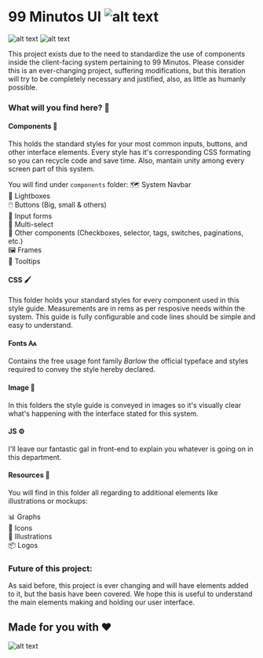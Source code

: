 # 99 Minutos UI ![alt text](https://raw.githubusercontent.com/zuritrujillo/99MinutosUI-Style-Guide/08fb12677c658926d2666877ce196c78402d37b8/resources/99Minutos-logos/99simple-logo.svg " Logo Title Text 1")
![alt text](https://img.shields.io/github/issues/zuritrujillo/99MinutosUI-Style-Guide) ![alt text](https://img.shields.io/badge/Ask%20me-anything-blue)

This project exists due to the need to standardize the use of components inside the client-facing system pertaining to 99 Minutos. Please consider this is an ever-changing project, suffering modifications, but this iteration will try to be completely necessary and justified, also, as little as humanly possible. 

### What will you find here? 🔎

#### Components 🧩

This holds the standard styles for your most common inputs, buttons, and other interface elements. Every style has it's corresponding CSS formating so you can recycle code and save time. Also, mantain unity among every screen part of this system.

You will find under ```components``` folder:
🗺️ System Navbar <br />
🔆 Lightboxes <br />
🖱️ Buttons (Big, small & others) <br />
🔣 Input forms <br />
🔘 Multi-select <br />
📑 Other components (Checkboxes, selector, tags, switches, paginations, etc.) <br />
🖼️ Frames <br />
🧰 Tooltips <br />

#### CSS 🖌️

This folder holds your standard styles for every component used in this style guide. Measurements are in rems as per resposive needs within the system. This guide is fully configurable and code lines should be simple and easy to understand. 

#### Fonts 🗛

Contains the free usage font family _Barlow_ the official typeface and styles required to convey the style hereby declared. 

#### Image 👀

In this folders the style guide is conveyed in images so it's visually clear what's happening with the interface stated for this system. 

#### JS ⚙️

I'll leave our fantastic gal in front-end to explain you whatever is going on in this department. 

#### Resources 🧮
You will find in this folder all regarding to additional elements like illustrations or mockups:

📊 Graphs <br />
🔣 Icons <br />
🎴 Illustrations <br />
📦 Logos <br />

### Future of this project:

As said before, this project is ever changing and will have elements added to it, but the basis have been covered. We hope this is useful to understand the main elements making and holding our user interface. 


## Made for you with ❤️ 




![alt text](https://raw.githubusercontent.com/zuritrujillo/99MinutosUI-Style-Guide/08fb12677c658926d2666877ce196c78402d37b8/resources/99Minutos-logos/logo-99Minutos.svg "Logo Title Text 1")




